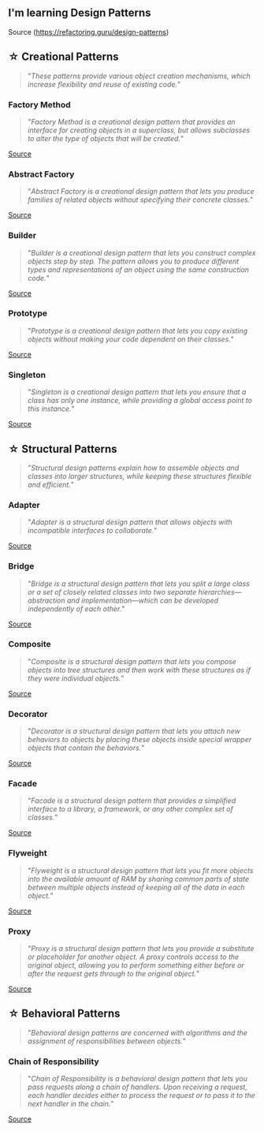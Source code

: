 ## I'm learning Design Patterns

Source (https://refactoring.guru/design-patterns)


## ☆ Creational Patterns
> "*These patterns provide various object creation mechanisms, which increase flexibility and reuse of existing code.*"

### Factory Method
> "*Factory Method is a creational design pattern that provides an interface for creating objects in a superclass, but allows subclasses to alter the type of objects that will be created.*"

[Source](https://refactoring.guru/design-patterns/factory-method)

### Abstract Factory
> "*Abstract Factory is a creational design pattern that lets you produce families of related objects without specifying their concrete classes.*"

[Source](https://refactoring.guru/design-patterns/abstract-factory)

### Builder 
> "*Builder is a creational design pattern that lets you construct complex objects step by step. The pattern allows you to produce different types and representations of an object using the same construction code.*"

[Source](https://refactoring.guru/design-patterns/builder)

### Prototype 
> "*Prototype is a creational design pattern that lets you copy existing objects without making your code dependent on their classes.*"

[Source](https://refactoring.guru/design-patterns/prototype)

### Singleton 
> "*Singleton is a creational design pattern that lets you ensure that a class has only one instance, while providing a global access point to this instance.*"

[Source](https://refactoring.guru/design-patterns/singleton)


## ☆ Structural Patterns
> "*Structural design patterns explain how to assemble objects and classes into larger structures, while keeping these structures flexible and efficient.*"

### Adapter
> "*Adapter is a structural design pattern that allows objects with incompatible interfaces to collaborate.*"

[Source](https://refactoring.guru/design-patterns/adapter)

### Bridge
> "*Bridge is a structural design pattern that lets you split a large class or a set of closely related classes into two separate hierarchies—abstraction and implementation—which can be developed independently of each other.*"

[Source](https://refactoring.guru/design-patterns/bridge)

### Composite
> "*Composite is a structural design pattern that lets you compose objects into tree structures and then work with these structures as if they were individual objects.*"

[Source](https://refactoring.guru/design-patterns/composite)

### Decorator
> "*Decorator is a structural design pattern that lets you attach new behaviors to objects by placing these objects inside special wrapper objects that contain the behaviors.*"

[Source](https://refactoring.guru/design-patterns/decorator)

### Facade
> "*Facade is a structural design pattern that provides a simplified interface to a library, a framework, or any other complex set of classes.*"

[Source](https://refactoring.guru/design-patterns/facade)

### Flyweight
> "*Flyweight is a structural design pattern that lets you fit more objects into the available amount of RAM by sharing common parts of state between multiple objects instead of keeping all of the data in each object.*"

[Source](https://refactoring.guru/design-patterns/flyweight)

### Proxy
> "*Proxy is a structural design pattern that lets you provide a substitute or placeholder for another object. A proxy controls access to the original object, allowing you to perform something either before or after the request gets through to the original object.*"

[Source](https://refactoring.guru/design-patterns/proxy)


## ☆ Behavioral Patterns
> "*Behavioral design patterns are concerned with algorithms and the assignment of responsibilities between objects.*"

### Chain of Responsibility
> "*Chain of Responsibility is a behavioral design pattern that lets you pass requests along a chain of handlers. Upon receiving a request, each handler decides either to process the request or to pass it to the next handler in the chain.*"

[Source](https://refactoring.guru/design-patterns/chain-of-responsibility)
